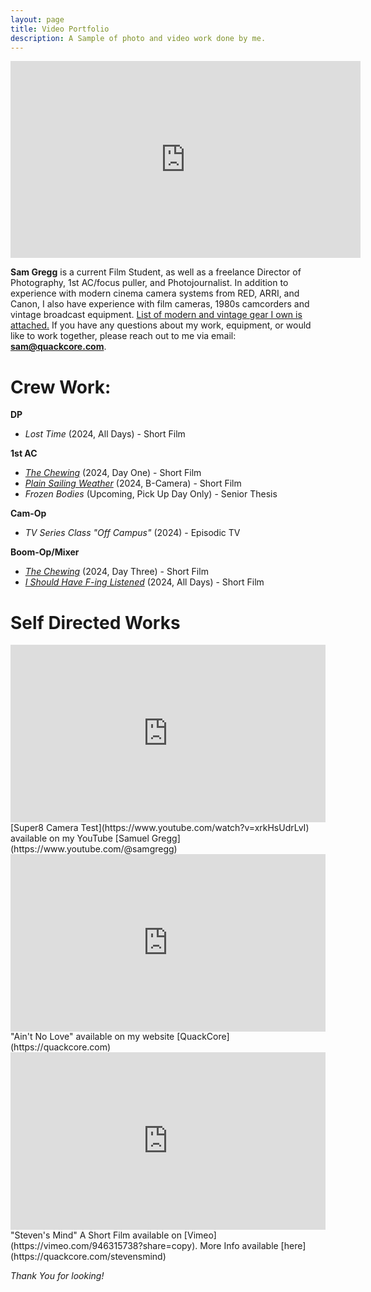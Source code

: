 ```yaml
---
layout: page
title: Video Portfolio
description: A Sample of photo and video work done by me.
---
```


<iframe width="560" height="315" src="https://www.youtube.com/embed/X0fbutlZd0g?si=rnoB5XVmBrbECWso" title="YouTube video player" frameborder="0" allow="accelerometer; autoplay; clipboard-write; encrypted-media; gyroscope; picture-in-picture; web-share" referrerpolicy="strict-origin-when-cross-origin" allowfullscreen></iframe>

**Sam Gregg** is a current Film Student, as well as a freelance Director of Photography, 1st AC/focus puller, and Photojournalist. In addition to experience with modern cinema camera systems from RED, ARRI, and Canon, I also have experience with film cameras, 1980s camcorders and vintage broadcast equipment. [List of modern and vintage gear I own is attached.](https://docs.google.com/document/d/1uJ9pmbqwla07XqOVKpPNCc3UcMvHipev543l-ObF4Yg/edit?usp=sharing) If you have any questions about my work, equipment, or would like to work together, please reach out to me via email: **sam@quackcore.com**.

# Crew Work:

**DP** 
+ *Lost Time* (2024, All Days) - Short Film

**1st AC**
 + *[The Chewing](https://www.youtube.com/watch?v=y0CZ4Dg4rKU&t=426s)* (2024, Day One) - Short Film
 + *[Plain Sailing Weather](https://www.youtube.com/watch?v=MauyWK1eim0)* (2024, B-Camera) - Short Film
 + *Frozen Bodies* (Upcoming, Pick Up Day Only) - Senior Thesis

**Cam-Op**
 + *TV Series Class "Off Campus"* (2024) - Episodic TV

**Boom-Op/Mixer**
 + *[The Chewing](https://www.youtube.com/watch?v=y0CZ4Dg4rKU&t=426s)* (2024, Day Three) - Short Film
 + *[I Should Have F-ing Listened](https://www.youtube.com/watch?v=tmx2EL5j9-g)* (2024, All Days) - Short Film

# Self Directed Works
<div style="padding:56.25% 0 0 0;position:relative;"><iframe src="https://player.vimeo.com/video/880624289?badge=0&amp;autopause=0&amp;quality_selector=1&amp;player_id=0&amp;app_id=58479" frameborder="0" allow="autoplay; fullscreen; picture-in-picture" style="position:absolute;top:0;left:0;width:100%;height:100%;" title="Super8 Minolta XL400 Test Reel"></iframe></div><script src="https://player.vimeo.com/api/player.js"></script>
[Super8 Camera Test](https://www.youtube.com/watch?v=xrkHsUdrLvI) available on my YouTube [Samuel Gregg](https://www.youtube.com/@samgregg)

<div style="padding:56.25% 0 0 0;position:relative;"><iframe src="https://player.vimeo.com/video/880626168?badge=0&amp;autopause=0&amp;quality_selector=1&amp;player_id=0&amp;app_id=58479" frameborder="0" allow="autoplay; fullscreen; picture-in-picture" style="position:absolute;top:0;left:0;width:100%;height:100%;" title="Ain't No Love"></iframe></div><script src="https://player.vimeo.com/api/player.js"></script>
"Ain't No Love" available on my website [QuackCore](https://quackcore.com)

<div style="padding:56.25% 0 0 0;position:relative;"><iframe src="https://player.vimeo.com/video/946315738?badge=0&amp;autopause=0&amp;player_id=0&amp;app_id=58479" frameborder="0" allow="autoplay; fullscreen; picture-in-picture; clipboard-write" style="position:absolute;top:0;left:0;width:100%;height:100%;" title="Steven's Mind"></iframe></div><script src="https://player.vimeo.com/api/player.js"></script>
"Steven's Mind" A Short Film available on [Vimeo](https://vimeo.com/946315738?share=copy). More Info available [here](https://quackcore.com/stevensmind)

*Thank You for looking!*
